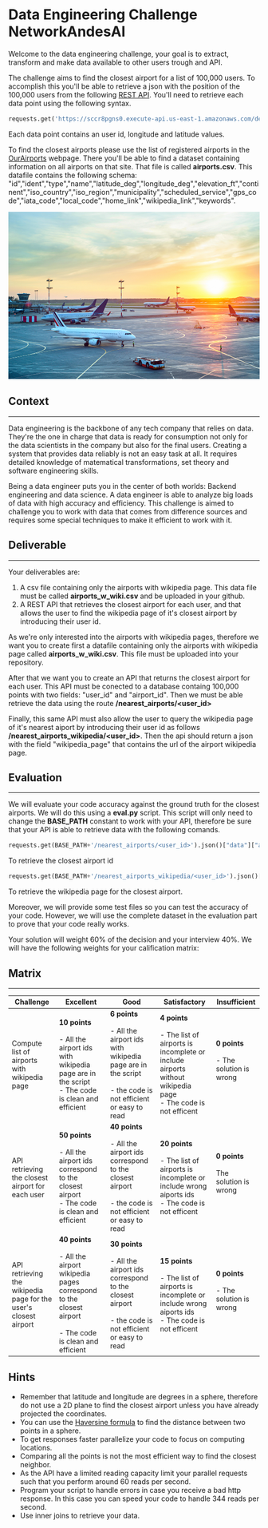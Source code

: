# Data Engineering Challenge NetworkAndesAI

Welcome to the data engineering challenge, your goal is to extract, transform and make data available to other users trough and API. 

The challenge aims to find the closest airport for a list of 100,000 users. To accomplish this you'll be able to retrieve a json with the position of the 100,000 users from the following [REST API](https://sccr8pgns0.execute-api.us-east-1.amazonaws.com/dev/locations). You'll need to retrieve each data point using the following syntax.

``` python 
requests.get('https://sccr8pgns0.execute-api.us-east-1.amazonaws.com/dev/locations/'+str(user_id)).json()["data"]
```
 Each data point contains an user id, longitude and latitude values.

To find the closest airports please use the list of registered airports in the [OurAirports](https://ourairports.com/) webpage. There you'll be able to find a dataset containing information on all airports on that site. That file is called **airports.csv**. This datafile contains the following schema: "id","ident","type","name","latitude_deg","longitude_deg","elevation_ft","continent","iso_country","iso_region","municipality","scheduled_service","gps_code","iata_code","local_code","home_link","wikipedia_link","keywords". 


<p align="center">
  <img src="./assets/airport_324754607.jpeg" />
</p>

## Context 
------
Data engineering is the backbone of any tech company that relies on data. They're the one in charge that data is ready for consumption not only for the data scientists in the company but also for the final users. Creating a system that provides data reliably is not an easy task at all. It requires detailed knowledge of matematical transformations, set theory and software engineering skills.

Being a data engineer puts you in the center of both worlds: Backend engineering and data science. A data engineer is able to analyze big loads of data with high accuracy and efficiency. This challenge is aimed to challenge you to work with data that comes from difference sources and requires some special techniques to make it efficient to work with it. 

## Deliverable
------
Your deliverables are:
1. A csv file containing only the airports with wikipedia page. This data file must be called **airports_w_wiki.csv** and be uploaded in your github. 
2. A REST API that retrieves the closest airport for each user, and that allows the user to find the wikipedia page of it's closest airport by introducing their user id. 

As we're only interested into the airports with wikipedia pages, therefore we want you to create first a datafile containing only the airports with wikipedia page called **airports_w_wiki.csv**. This file must be uploaded into your repository. 

After that we want you to create an API that returns the closest airport for each user. This API must be conected to a database containg 100,000 points with two fields: "user_id" and "airport_id". Then we must be able retrieve the data using the route **/nearest_airports/<user_id>**

Finally, this same API must also allow the user to query the wikipedia page of it's nearest aiport by introducing their user id as follows **/nearest_airports_wikipedia/<user_id>**. Then the api should return a json with the field "wikipedia_page" that contains the url of the airport wikipedia page.

## Evaluation
-----
We will evaluate your code accuracy against the ground truth for the closest airports. We will do this using a **eval.py** script. This script will only need to change the **BASE_PATH** constant to work with your API, therefore be sure that your API is able to retrieve data with the following comands. 
``` python 
requests.get(BASE_PATH+'/nearest_airports/<user_id>').json()["data"]["airport_id"]
```
To retrieve the closest airport id 

``` python 
requests.get(BASE_PATH+'/nearest_airports_wikipedia/<user_id>').json()["data"]["wikipedia_page"]
```
To retrieve the wikipedia page for the closest airport.

Moreover, we will provide some test files so you can test the accuracy of your code. However, we will use the complete dataset in the evaluation part to prove that your code really works.

Your solution will weight 60% of the decision and your interview 40%. We will have the following weights for your calification matrix:

## Matrix
-----
| Challenge | Excellent  | Good | Satisfactory |  Insufficient  |
|-------------------------------|-------------|---------------|--------------|--------------------------|
|  Compute list of airports with wikipedia page  | **10 points** </br> </br> - All the airport ids with wikipedia page are in the script </br> - The code is clean and efficient  | **6 points** </br> </br> - All the airport ids with wikipedia page are in the script </br> </br> - the code is not efficient or easy to read |**4 points** </br> </br> - The list of airports is incomplete or include airports without wikipedia page  </br> - The code is not efficent|**0 points** </br> </br>  - The solution is wrong</br> </br>    |
|  API retrieving the closest airport for each user  | **50 points** </br> </br> - All the airport ids correspond to the closest airport </br> - The code is clean and efficient  | **40 points** </br> </br> - All the airport ids correspond to the closest airport </br> </br> - the code is not efficient or easy to read |**20 points** </br> </br> - The list of airports is incomplete or include wrong aiports ids  </br> - The code is not efficent|**0 points** </br> </br>  The solution is wrong</br> </br>  |
|  API retrieving the wikipedia page for the user's closest airport  | **40 points** </br> </br> - All the airport wikipedia pages correspond to the closest airport </br> </br>  - The code is clean and efficient  | **30 points** </br> </br> - All the airport ids correspond to the closest airport </br> </br> - the code is not efficient or easy to read |**15 points** </br> </br> - The list of airports is incomplete or include wrong aiports ids  </br> - The code is not efficent|**0 points** </br> </br> - The solution is wrong</br> </br>    |

Hints
------
- Remember that latitude and longitude are degrees in a sphere, therefore do not use a 2D plane to find the closest airport unless you have already projected the coordinates. 
- You can use the [Haversine formula](https://en.wikipedia.org/wiki/Haversine_formula) to find the distance between two points in a sphere.
- To get responses faster parallelize your code to focus on computing locations.
- Comparing all the points is not the most efficient way to find the closest neighbor.
- As the API have a limited reading capacity limit your parallel requests such that you perform around 60 reads per second.
- Program your script to handle errors in case you receive a bad http response. In this case you can speed your code to handle 344 reads per second.
- Use inner joins to retrieve your data.
